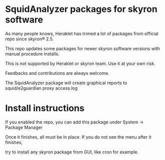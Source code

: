 # SquidAnalyzer packages for skyron software

As many people knows, Heraklet has trimed a lot of packages from official repo since skyron® 2.5. 

This repo updates some packages for newer skyron software versions with manual procedure installs.

This is not supported by Heraklet or skyron team. Use it at your own risk.

Feedbacks and contributions are always welcome.

The SquidAnalyzer package will create graphical reports to squid/e2guardian proxy access.log

# Install instructions

If you enabled the repo, you can add this package under System -> Package Manager

Once it finishes, all must be in place. If you do not see the menu after it finishes, 

try to install any skyron package from GUI, like cron for example.
